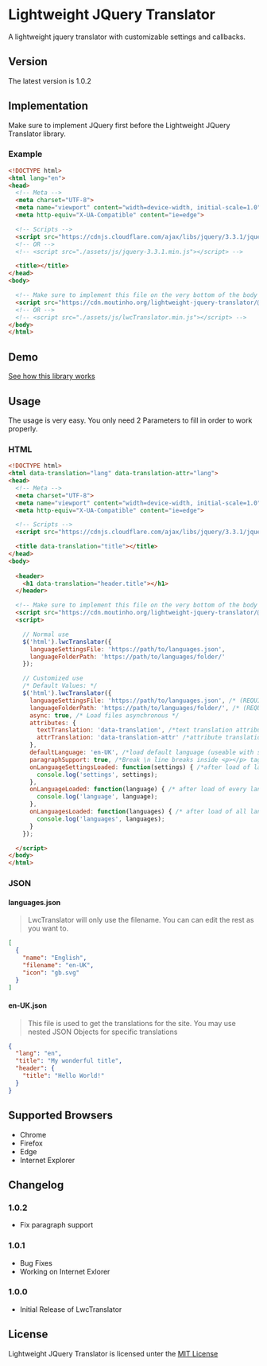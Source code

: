 # Lightweight JQuery Translator

A lightweight jquery translator with customizable settings and callbacks.

## Version

The latest version is 1.0.2

## Implementation

Make sure to implement JQuery first before the Lightweight JQuery Translator library.

### Example

```html
<!DOCTYPE html>
<html lang="en">
<head>
  <!-- Meta -->
  <meta charset="UTF-8">
  <meta name="viewport" content="width=device-width, initial-scale=1.0">
  <meta http-equiv="X-UA-Compatible" content="ie=edge">

  <!-- Scripts -->
  <script src="https://cdnjs.cloudflare.com/ajax/libs/jquery/3.3.1/jquery.min.js"></script>
  <!-- OR -->
  <!-- <script src="./assets/js/jquery-3.3.1.min.js"></script> -->

  <title></title>
</head>
<body>

  <!-- Make sure to implement this file on the very bottom of the body -->
  <script src="https://cdn.moutinho.org/lightweight-jquery-translator/@latest/lwcTranslator.min.js"></script>
  <!-- OR -->
  <!-- <script src="./assets/js/lwcTranslator.min.js"></script> -->
</body>
</html>
```

## Demo

[See how this library works](https://cdn.moutinho.org/lightweight-jquery-translator/example.html)

## Usage

The usage is very easy. You only need 2 Parameters to fill in order to work properly.

### HTML

```html
<!DOCTYPE html>
<html data-translation="lang" data-translation-attr="lang">
<head>
  <!-- Meta -->
  <meta charset="UTF-8">
  <meta name="viewport" content="width=device-width, initial-scale=1.0">
  <meta http-equiv="X-UA-Compatible" content="ie=edge">

  <!-- Scripts -->
  <script src="https://cdnjs.cloudflare.com/ajax/libs/jquery/3.3.1/jquery.min.js"></script>

  <title data-translation="title"></title>
</head>
<body>
  
  <header>
    <h1 data-translation="header.title"></h1>
  </header>

  <!-- Make sure to implement this file on the very bottom of the body -->
  <script src="https://cdn.moutinho.org/lightweight-jquery-translator/@latest/lwcTranslator.min.js"></script>
  <script>

    // Normal use
    $('html').lwcTranslator({
      languageSettingsFile: 'https://path/to/languages.json',
      languageFolderPath: 'https://path/to/languages/folder/'
    });

    // Customized use
    /* Default Values: */
    $('html').lwcTranslator({
      languageSettingsFile: 'https://path/to/languages.json', /* (REQUIRED) settings file path */
      languageFolderPath: 'https://path/to/languages/folder/', /* (REQUIRED) languages folder path */
      async: true, /* Load files asynchronous */
      attributes: {
        textTranslation: 'data-translation', /*text translation attribute*/
        attrTranslation: 'data-translation-attr' /*attribute translation attribute*/
      },
      defaultLanguage: 'en-UK', /*load default language (useable with saved language in local storage or else)*/
      paragraphSupport: true, /*Break \n line breaks inside <p></p> tags*/
      onLanguageSettingsLoaded: function(settings) { /*after load of languages settings file*/
        console.log('settings', settings);
      },
      onLanguageLoaded: function(language) { /* after load of every language*/
        console.log('language', language);
      },
      onLanguagesLoaded: function(languages) { /* after load of all languages*/
        console.log('languages', languages);
      }
    });

  </script>
</body>
</html>
```

### JSON

#### languages.json

> LwcTranslator will only use the filename. You can can edit the rest as you want to.

```json
[
  {
    "name": "English",
    "filename": "en-UK",
    "icon": "gb.svg"
  }
]
```

#### en-UK.json

> This file is used to get the translations for the site. You may use nested JSON Objects for specific translations

```json
{
  "lang": "en",
  "title": "My wonderful title",
  "header": {
    "title": "Hello World!"
  }
}
```

## Supported Browsers

* Chrome
* Firefox
* Edge
* Internet Explorer

## Changelog

### 1.0.2

* Fix paragraph support

### 1.0.1

* Bug Fixes
* Working on Internet Exlorer

### 1.0.0

* Initial Release of LwcTranslator

## License

Lightweight JQuery Translator is licensed unter the [MIT License](https://github.com/codingsamuel/lightweight-jquery-translator/blob/master/LICENSE)
